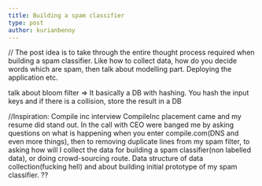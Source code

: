 ```yaml
---
title: Building a spam classifier
type: post
author: kurianbenoy
---
```


// The post idea is to take through the entire thought process required when building a spam classifier. Like how to
collect data, how do you decide words which are spam, then talk about modelling part. Deploying the application etc.


talk about bloom filter
=> It basically a DB with hashing. You hash the input keys and if there is a collision, store the result in a DB


//Inspiration: Compile inc interview
CompileInc placement came and my resume did stand out. In the call with CEO were banged me by asking questions on what is happening when you enter compile.com(DNS and even more things), then to removing duplicate lines from my spam filter, to asking how will I collect the data for building a spam classifier(non labelled data), or doing crowd-sourcing route. Data structure of data collection(fucking hell) and about building initial prototype of my spam classifier.
??

